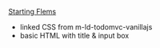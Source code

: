 [Starting Flems](https://flems.io/#0=N4IgzgpgNhDGAuEAmIBcIB0ALeBbKIANCAGYCWMYaA2qAHYCGuEamO+RIsA9nYn6wA8AQgAiAeQDCAFQCaABQCiAAnZQAfAB06gtcqgM6AcwC8mkBDrmtV+LogMkNzfBeDm8BsthYGAJ0h4MxAAV3gSAFoADnNlAHpnVzsPL0ZmYIA3MggAdwAHbj9XEG9efiDzHLIkeCwTJAgs2AgIqpqsQmUyOjJ4MgYoCLBYAYgTAEZYhO0XNz74GHVpCFw8g0RlQCICZWluJG4AWQA1SUE4+cWZuzisBycrwQAjPYBPRLdIBDJebwMwMGC8D23AYeTysWqwVB4JA7yS9kcED8vwY-2Ct0RfmsV1m8Kw43Ugi8WD8EBIwQw1iB+zAZwYhJuBJxSTc3TyYWZuJcawYzSw3CgDT8wQA6r54Mo6BBkGBlEDlI8IMp9lKAPzmTkszxhbgkbiwEJgTW42B-AHmKU5CLU7ga2xcpKQi25O0O3FIMhgBiPGBIY3wab2+E3O5ImzKCPKM6fPq8RJnZ5IN7aM5qGycSAwL68KjoAAMqHGAFYQABfQj0JgsdAYABWVGIPD4lngrDLAF1iFBugBrXO0EBpasgboNAAeGFg-04IT8BHQOHgeTAqDicT8DByGCMvSwIUehqRTfKk+4uDiuAigovV6Q1uBuAysAiGUMFAM9fXK24GRaYCBpJxFOYBxKOEATsBnDwC8eTDv+LwwB2pZAA)

- linked CSS from m-ld-todomvc-vanillajs
- basic HTML with title & input box